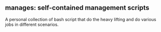 ## manages: self-contained management scripts

A personal collection of bash script that do the heavy lifting and do various jobs in different scenarios.
